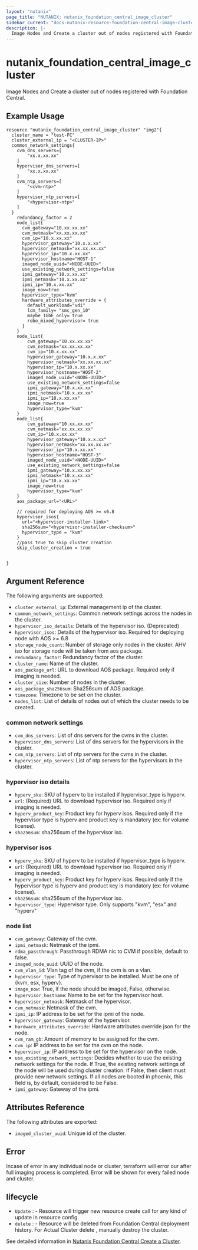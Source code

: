 ```yaml
---
layout: "nutanix"
page_title: "NUTANIX: nutanix_foundation_central_image_cluster"
sidebar_current: "docs-nutanix-resource-foundation-central-image-cluster"
description: |-
  Image Nodes and Create a cluster out of nodes registered with Foundation Central.
---
```


# nutanix_foundation_central_image_cluster

Image Nodes and Create a cluster out of nodes registered with Foundation Central.

## Example Usage

``` hcl
resource "nutanix_foundation_central_image_cluster" "img2"{
  cluster_name = "test-FC"
  cluster_external_ip = "<CLUSTER-IP>"
  common_network_settings{
    cvm_dns_servers=[
        "xx.x.xx.xx"
    ]
    hypervisor_dns_servers=[
        "xx.x.xx.xx"
    ]
    cvm_ntp_servers=[
        "<cvm-ntp>"
    ]
    hypervisor_ntp_servers=[
        "<hypervisor-ntp>"
    ]
  }
    redundancy_factor = 2
    node_list{
      cvm_gateway="10.xx.xx.xx"
      cvm_netmask="xx.xx.xx.xx"
      cvm_ip="10.x.xx.xx"
      hypervisor_gateway="10.x.x.xx"
      hypervisor_netmask="xx.xx.xx.xx"
      hypervisor_ip="10.x.xx.xx"
      hypervisor_hostname="HOST-1"
      imaged_node_uuid="<NODE-UUID>"
      use_existing_network_settings=false
      ipmi_gateway="10.x.xx.xx"
      ipmi_netmask="10.x.xx.xx"
      ipmi_ip="10.x.xx.xx"
      image_now=true
      hypervisor_type="kvm"
      hardware_attributes_override = {
        default_workload="vdi"
        lcm_family= "smc_gen_10"
        maybe_1GbE_only= true
        robo_mixed_hypervisor= true
      }
    }
    node_list{
        cvm_gateway="10.xx.xx.xx"
        cvm_netmask="xx.xx.xx.xx"
        cvm_ip="10.x.xx.xx"
        hypervisor_gateway="10.x.x.xx"
        hypervisor_netmask="xx.xx.xx.xx"
        hypervisor_ip="10.x.xx.xx"
        hypervisor_hostname="HOST-2"
        imaged_node_uuid="<NODE-UUID>"
        use_existing_network_settings=false
        ipmi_gateway="10.x.xx.xx"
        ipmi_netmask="10.x.xx.xx"
        ipmi_ip="10.x.xx.xx"
        image_now=true
        hypervisor_type="kvm"
    }
    node_list{
        cvm_gateway="10.xx.xx.xx"
        cvm_netmask="xx.xx.xx.xx"
        cvm_ip="10.x.xx.xx"
        hypervisor_gateway="10.x.x.xx"
        hypervisor_netmask="xx.xx.xx.xx"
        hypervisor_ip="10.x.xx.xx"
        hypervisor_hostname="HOST-3"
        imaged_node_uuid="<NODE-UUID>"
        use_existing_network_settings=false
        ipmi_gateway="10.x.xx.xx"
        ipmi_netmask="10.x.xx.xx"
        ipmi_ip="10.x.xx.xx"
        image_now=true
        hypervisor_type="kvm"
    }
    aos_package_url="<URL>"

    // required for deploying AOS >= v6.8
    hypervisor_isos{
      url="<hypervisor-installer-link>"
      sha256sum="<hypervisor-installer-checksum>"
      hypervisor_type = "kvm"
    }
    //pass true to skip cluster creation
    skip_cluster_creation = true


}

```


## Argument Reference

The following arguments are supported:

* `cluster_external_ip`: External management ip of the cluster.
* `common_network_settings`: Common network settings across the nodes in the cluster. 
* `hypervisor_iso_details`: Details of the hypervisor iso. (Deprecated)
* `hypervisor_isos`: Details of the hypervisor iso. Required for deploying node with AOS >= 6.8
* `storage_node_count`: Number of storage only nodes in the cluster. AHV iso for storage node will be taken from aos package.
* `redundancy_factor`: Redundancy factor of the cluster.
* `cluster_name`: Name of the cluster.
* `aos_package_url`: URL to download AOS package. Required only if imaging is needed.
* `cluster_size`: Number of nodes in the cluster.
* `aos_package_sha256sum`: Sha256sum of AOS package.
* `timezone`: Timezone to be set on the cluster.
* `nodes_list`: List of details of nodes out of which the cluster needs to be created.

### common network settings
* `cvm_dns_servers`: List of dns servers for the cvms in the cluster.
* `hypervisor_dns_servers`: List of dns servers for the hypervisors in the cluster.
* `cvm_ntp_servers`: List of ntp servers for the cvms in the cluster.
* `hypervisor_ntp_servers`: List of ntp servers for the hypervisors in the cluster.

### hypervisor iso details
* `hyperv_sku`: SKU of hyperv to be installed if hypervisor_type is hyperv.
* `url`: (Required) URL to download hypervisor iso. Required only if imaging is needed. 
* `hyperv_product_key`: Product key for hyperv isos. Required only if the hypervisor type is hyperv and product key is mandatory (ex: for volume license).
* `sha256sum`: sha256sum of the hypervisor iso.

### hypervisor isos
* `hyperv_sku`: SKU of hyperv to be installed if hypervisor_type is hyperv.
* `url`: (Required) URL to download hypervisor iso. Required only if imaging is needed. 
* `hyperv_product_key`: Product key for hyperv isos. Required only if the hypervisor type is hyperv and product key is mandatory (ex: for volume license).
* `sha256sum`: sha256sum of the hypervisor iso.
* `hypervisor_type`: Hypervisor type. Only supports "kvm", "esx" and "hyperv"

### node list
* `cvm_gateway`: Gateway of the cvm.
* `ipmi_netmask`: Netmask of the ipmi.
* `rdma_passthrough`: Passthrough RDMA nic to CVM if possible, default to false.
* `imaged_node_uuid`: UUID of the node.
* `cvm_vlan_id`: Vlan tag of the cvm, if the cvm is on a vlan.
* `hypervisor_type`: Type of hypervisor to be installed. Must be one of {kvm, esx, hyperv}.
* `image_now`: True, if the node should be imaged, False, otherwise.
* `hypervisor_hostname`: Name to be set for the hypervisor host.
* `hypervisor_netmask`: Netmask of the hypervisor.
* `cvm_netmask`: Netmask of the cvm.
* `ipmi_ip`: IP address to be set for the ipmi of the node.
* `hypervisor_gateway`: Gateway of the hypervisor.
* `hardware_attributes_override`: Hardware attributes override json for the node.
* `cvm_ram_gb`: Amount of memory to be assigned for the cvm.
* `cvm_ip`: IP address to be set for the cvm on the node.
* `hypervisor_ip`: IP address to be set for the hypervisor on the node.
* `use_existing_network_settings`: Decides whether to use the existing network settings for the node. If True, the existing network settings of the node will be used during cluster creation. If False, then client must provide new network settings. If all nodes are booted in phoenix, this field is, by default, considered to be False.
* `ipmi_gateway`: Gateway of the ipmi.


## Attributes Reference

The following attributes are exported:

* `imaged_cluster_uuid`: Unique id of the cluster.

## Error 

Incase of error in any individual node or cluster, terraform will error our after full imaging process is completed. Error will be shown for every failed node and cluster.

## lifecycle

* `Update` : - Resource will trigger new resource create call for any kind of update in resource config.
* `delete` : - Resource will be deleted from Foundation Central deployment history. For Actual Cluster delete , manually destroy the cluster.   

See detailed information in [Nutanix Foundation Central Create a Cluster](https://www.nutanix.dev/api_references/foundation-central/#/cba507f282927-request-to-create-a-cluster).